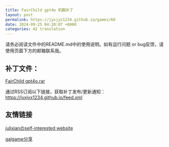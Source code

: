 ```yaml
---
title: FairChild gpt4o 机翻补丁
layout: post
permalink: https://jyxjyx1234.github.io/games/60
date: 2024-09-25 04:20:07 +0800
categories: AI translation
---
```



请务必阅读文件中的README.md中的使用说明。如有运行问题 or bug反馈，请使用页面下方的邮箱联系我。

## 补丁文件：

[FairChild gpt4o.rar](../resources/FairChild%20gpt4o.rar)

 

通过RSS订阅以下链接，获取补丁发布/更新通知：https://jyxjyx1234.github.io/feed.xml

## 友情链接

[julixianのself-interested website](https://julixian-siw.worldsystem.top/) 

[galgame分享](https://t.me/galgpt)